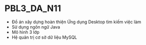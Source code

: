 # PBL3_DA_N11
- Đồ án xây dựng hoàn thiện Ứng dụng Desktop tìm kiếm việc làm
- Sử dụng ngôn ngữ Java
- Mô hình 3 lớp
- Hệ quản trị cơ sở dữ liệu MySQL
